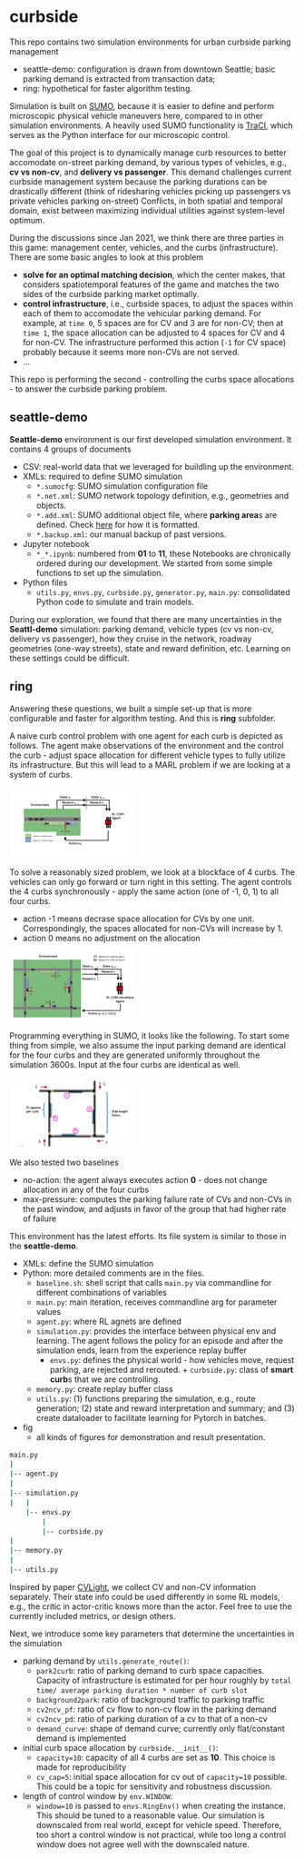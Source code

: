 # curbside

This repo contains two simulation environments for urban curbside parking management
+ seattle-demo: configuration is drawn from downtown Seattle; basic parking demand is extracted from transaction data;
+ ring: hypothetical for faster algorithm testing.

Simulation is built on [SUMO](https://sumo.dlr.de/docs/index.html), because it is easier to define and perform microscopic physical vehicle maneuvers here, compared to in other simulation environments. A heavily used SUMO functionality is [TraCI](https://sumo.dlr.de/docs/TraCI.html), which serves as the Python interface for our microscopic control.

The goal of this project is to dynamically manage curb resources to better accomodate on-street parking demand, by various types of vehicles, e.g., **cv vs non-cv**, and **delivery vs passenger**. This demand challenges current curbside management system because the parking durations can be drastically different (think of ridesharing vehicles picking up passengers vs private vehicles parking on-street) Conflicts, in both spatial and temporal domain, exist between maximizing individual utilities against system-level optimum.

During the discussions since Jan 2021, we think there are three parties in this game: management center, vehicles, and the curbs (infrastructure). There are some basic angles to look at this problem
+ **solve for an optimal matching decision**, which the center makes, that considers spatiotemporal features of the game and matches the two sides of the curbside parking market optimally.
+ **control infrastructure**, i.e., curbside spaces, to adjust the spaces within each of them to accomodate the vehicular parking demand. For example, at `time 0`, 5 spaces are for CV and 3 are for non-CV; then at `time 1`, the space allocation can be adjusted to 4 spaces for CV and 4 for non-CV. The infrastructure performed this action (`-1` for CV space) probably because it seems more non-CVs are not served.
+ ...

This repo is performing the second - controlling the curbs space allocations - to answer the curbside parking problem.

## seattle-demo

**Seattle-demo** environment is our first developed simulation environment. It contains 4 groups of documents
+ CSV: real-world data that we leveraged for buildling up the environment.
+ XMLs: required to define SUMO simulation
    - `*.sumocfg`: SUMO simulation configuration file
    - `*.net.xml`: SUMO network topology definition, e.g., geometries and objects.
    - `*.add.xml`: SUMO additional object file, where **parking area**s are defined. Check [here](https://sumo.dlr.de/docs/sumo.html#format_of_additional_files) for how it is formatted.
    - `*.backup.xml`: our manual backup of past versions. 
+ Jupyter notebook
    - `*_*.ipynb`: numbered from **01** to **11**, these Notebooks are chronically ordered during our development. We started from some simple functions to set up the simulation.
+ Python files
    - `utils.py`, `envs.py`, `curbside.py`, `generator.py`, `main.py`: consolidated Python code to simulate and train models.

During our exploration, we found that there are many uncertainties in the **Seattl-demo** simulation: parking demand, vehicle types (cv vs non-cv, delivery vs passenger), how they cruise in the network, roadway geometries (one-way streets), state and reward definition, etc. Learning on these settings could be difficult.

## ring

Answering these questions, we built a simple set-up that is more configurable and faster for algorithm testing. And this is **ring** subfolder.

A naive curb control problem with one agent for each curb is depicted as follows. The agent make observations of the environment and the control the curb - adjust space allocation for different vehicle types to fully utilize its infrastructure. But this will lead to a MARL problem if we are looking at a system of curbs.

![demo](./ring/fig/demo.png)

To solve a reasonably sized problem, we look at a blockface of 4 curbs. The vehicles can only go forward or turn right in this setting. The agent controls the 4 curbs synchronously - apply the same action (one of -1, 0, 1) to all four curbs.
- action -1 means decrase space allocation for CVs by one unit. Correspondingly, the spaces allocated for non-CVs will increase by 1.
- action 0 means no adjustment on the allocation

![blockface](./ring/fig/blockface.png)

Programming everything in SUMO, it looks like the following. To start some thing from simple, we also assume the input parking demand are identical for the four curbs and they are generated uniformly throughout the simulation 3600s. Input at the four curbs are identical as well.

![simulation](./ring/fig/simulation.png)

We also tested two baselines
+ no-action: the agent always executes action **0** - does not change allocation in any of the four curbs
+ max-pressure: computes the parking failure rate of CVs and non-CVs in the past window, and adjusts in favor of the group that had higher rate of failure


This environment has the latest efforts. Its file system is similar to those in the **seattle-demo**.
+ XMLs: define the SUMO simulation
+ Python: more detailed comments are in the files.
    - `baseline.sh`: shell script that calls `main.py` via commandline for different combinations of variables
    - `main.py`: main iteration, receives commandline arg for parameter values
    - `agent.py`: where RL agnets are defined
    - `simulation.py`: provides the interface between physical env and learning. The agent follows the policy for an episode and after the simulation ends, learn from the experience replay buffer
        - `envs.py`: defines the physical world - how vehicles move, request parking, are rejected and rerouted.
                + `curbside.py`: class of **smart curb**s that we are controlling.
    - `memory.py`: create replay buffer class
    - `utils.py`: (1) functions preparing the simulation, e.g., route generation; (2) state and reward interpretation and summary; and (3) create dataloader to facilitate learning for Pytorch in batches.
+ fig
    - all kinds of figures for demonstration and result presentation.
    
```bash
main.py
|
|-- agent.py
|
|-- simulation.py
|   |
    |-- envs.py
        |
        |-- curbside.py
|
|-- memory.py
|
|-- utils.py
```

Inspired by paper [CVLight](https://arxiv.org/pdf/2104.10340.pdf), we collect CV and non-CV information separately. Their state info could be used differently in some RL models, e.g., the critic in actor-critic knows more than the actor. Feel free to use the currently included metrics, or design others.

Next, we introduce some key parameters that determine the uncertainties in the simulation
+ parking demand by `utils.generate_route()`:
    - `park2curb`: ratio of parking demand to curb space capacities. Capacity of infrastructure is estimated for per hour roughly by `total time/ average parking duration * number of curb slot`
    - `background2park`: ratio of background traffic to parking traffic
    - `cv2ncv_pf`: ratio of cv flow to non-cv flow in the parking demand
    - `cv2ncv_pd`: ratio of parking duration of a cv to that of a non-cv
    - `demand_curve`: shape of demand curve; currently only flat/constant demand is implemented
+ initial curb space allocation by `curbside.__init__()`:
    - `capacity=10`: capacity of all 4 curbs are set as **10**. This choice is made for reproducibility
    - `cv_cap=5`: initial space allocation for cv out of `capacity=10` possible. This could be a topic for sensitivity and robustness discussion.
+ length of control window by `env.WINDOW`:
    - `window=10` is passed to `envs.RingEnv()` when creating the instance. This should be tuned to a reasonable value. Our simulation is downscaled from real world, except for vehicle speed. Therefore, too short a control window is not practical, while too long a control window does not agree well with the downscaled nature.